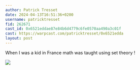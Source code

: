 ```yaml
---
author: Patrick Tresset
date: 2024-04-13T16:51:36+0200
username: patricktresset
fid: 262671
cast_id: 0x6521eddae87e84b6d4779c6fe0570aa490a3c01f
cast: https://warpcast.com/patricktresset/0x6521edda
layout: post
---
```

When I was a kid in France math was taught using set theory !  

![](https://imagedelivery.net/BXluQx4ige9GuW0Ia56BHw/f84db2c2-6625-4a33-9527-1022c63b2700/original)